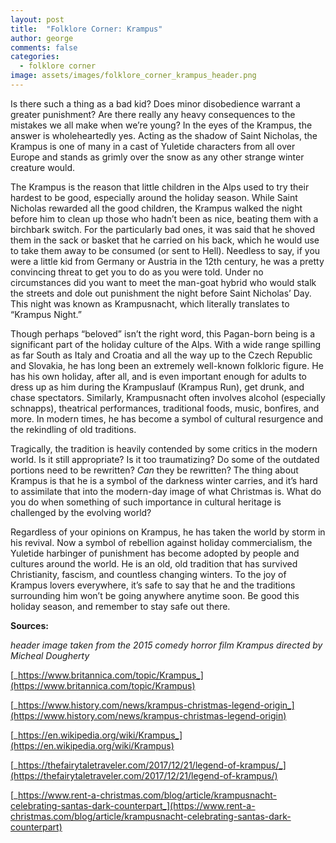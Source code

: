 ```yaml
---
layout: post
title:  "Folklore Corner: Krampus"
author: george
comments: false
categories:
  - folklore corner
image: assets/images/folklore_corner_krampus_header.png
---
```


Is there such a thing as a bad kid? Does minor disobedience warrant a greater punishment? Are there really any heavy consequences to the mistakes we all make when we’re young? In the eyes of the Krampus, the answer is wholeheartedly yes. Acting as the shadow of Saint Nicholas, the Krampus is one of many in a cast of Yuletide characters from all over Europe and stands as grimly over the snow as any other strange winter creature would.

The Krampus is the reason that little children in the Alps used to try their hardest to be good, especially around the holiday season. While Saint Nicholas rewarded all the good children, the Krampus walked the night before him to clean up those who hadn’t been as nice, beating them with a birchbark switch. For the particularly bad ones, it was said that he shoved them in the sack or basket that he carried on his back, which he would use to take them away to be consumed (or sent to Hell). Needless to say, if you were a little kid from Germany or Austria in the 12th century, he was a pretty convincing threat to get you to do as you were told. Under no circumstances did you want to meet the man-goat hybrid who would stalk the streets and dole out punishment the night before Saint Nicholas’ Day. This night was known as Krampusnacht, which literally translates to “Krampus Night.”

Though perhaps “beloved” isn’t the right word, this Pagan-born being is a significant part of the holiday culture of the Alps. With a wide range spilling as far South as Italy and Croatia and all the way up to the Czech Republic and Slovakia, he has long been an extremely well-known folkloric figure. He has his own holiday, after all, and is even important enough for adults to dress up as him during the Krampuslauf (Krampus Run), get drunk, and chase spectators. Similarly, Krampusnacht often involves alcohol (especially schnapps), theatrical performances, traditional foods, music, bonfires, and more. In modern times, he has become a symbol of cultural resurgence and the rekindling of old traditions.

Tragically, the tradition is heavily contended by some critics in the modern world. Is it still appropriate? Is it too traumatizing? Do some of the outdated portions need to be rewritten? _Can_ they be rewritten? The thing about Krampus is that he is a symbol of the darkness winter carries, and it’s hard to assimilate that into the modern-day image of what Christmas is. What do you do when something of such importance in cultural heritage is challenged by the evolving world?

Regardless of your opinions on Krampus, he has taken the world by storm in his revival. Now a symbol of rebellion against holiday commercialism, the Yuletide harbinger of punishment has become adopted by people and cultures around the world. He is an old, old tradition that has survived Christianity, fascism, and countless changing winters. To the joy of Krampus lovers everywhere, it’s safe to say that he and the traditions surrounding him won’t be going anywhere anytime soon. Be good this holiday season, and remember to stay safe out there.

**Sources:**

_header image taken from the 2015 comedy horror film Krampus directed by Micheal Dougherty_

[_https://www.britannica.com/topic/Krampus_](https://www.britannica.com/topic/Krampus)

[_https://www.history.com/news/krampus-christmas-legend-origin_](https://www.history.com/news/krampus-christmas-legend-origin)

[_https://en.wikipedia.org/wiki/Krampus_](https://en.wikipedia.org/wiki/Krampus)

[_https://thefairytaletraveler.com/2017/12/21/legend-of-krampus/_](https://thefairytaletraveler.com/2017/12/21/legend-of-krampus/)

[_https://www.rent-a-christmas.com/blog/article/krampusnacht-celebrating-santas-dark-counterpart_](https://www.rent-a-christmas.com/blog/article/krampusnacht-celebrating-santas-dark-counterpart)